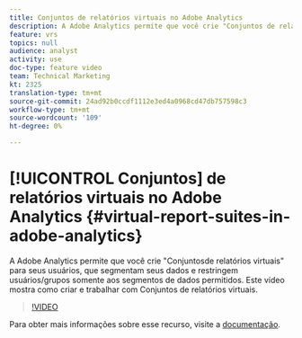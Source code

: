 ```yaml
---
title: Conjuntos de relatórios virtuais no Adobe Analytics
description: A Adobe Analytics permite que você crie "Conjuntos de relatórios virtuais" para seus usuários, que segmentam seus dados e restringem usuários/grupos apenas aos segmentos de dados permitidos. Este vídeo mostra como criar e trabalhar com Conjuntos de relatórios virtuais.
feature: vrs
topics: null
audience: analyst
activity: use
doc-type: feature video
team: Technical Marketing
kt: 2325
translation-type: tm+mt
source-git-commit: 24ad92b0ccdf1112e3ed4a0968cd47db757598c3
workflow-type: tm+mt
source-wordcount: '109'
ht-degree: 0%

---
```



# [!UICONTROL Conjuntos] de relatórios virtuais no Adobe Analytics {#virtual-report-suites-in-adobe-analytics}

A Adobe Analytics permite que você crie &quot;Conjuntosde relatórios virtuais&quot; para seus usuários, que segmentam seus dados e restringem usuários/grupos somente aos segmentos de dados permitidos. Este vídeo mostra como criar e trabalhar com Conjuntos de relatórios virtuais.

>[!VIDEO](https://video.tv.adobe.com/v/25412/?quality=12)

Para obter mais informações sobre esse recurso, visite a [documentação](https://marketing.adobe.com/resources/help/en_US/reference/vrs-about.html).
